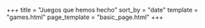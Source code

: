 +++
title = "Juegos que hemos hecho"
sort_by = "date"
template = "games.html"
page_template = "basic_page.html"
+++